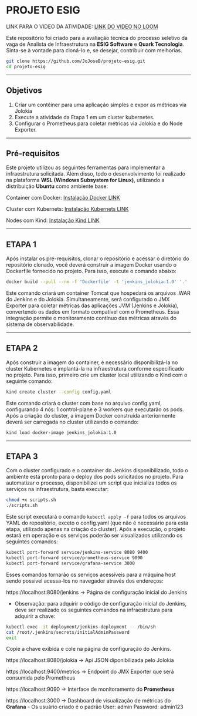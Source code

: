# PROJETO ESIG
LINK PARA O VIDEO DA ATIVIDADE: [LINK DO VIDEO NO LOOM](https://www.loom.com/share/8b4dbe08f8ba47a4a77101f079e03689?sid=8dc03012-2907-4735-9e69-631998520773)

Este repositório foi criado para a avaliação técnica do processo seletivo da vaga de Analista de Infraestrutura na **ESIG Software** e **Quark Tecnologia**. Sinta-se à vontade para cloná-lo e, se desejar, contribuir com melhorias.
```bash
git clone https://github.com/JoJoseB/projeto-esig.git
cd projeto-esig
```

---
## Objetivos
1. Criar um contêiner para uma aplicação simples e expor as métricas via 
Jolokia
2. Execute a atividade da Etapa 1 em um cluster kubernetes.
3. Configurar o Prometheus para coletar métricas via Jolokia e do Node 
Exporter.

---
## Pré-requisitos
Este projeto utilizou as seguintes ferramentas para implementar a infraestrutura solicitada. Além disso, todo o desenvolvimento foi realizado na plataforma **WSL (Windows Subsystem for Linux)**, utilizando a distribuição **Ubuntu** como ambiente base:

Container com Docker: [Instalação Docker LINK](https://docs.docker.com/engine/install/)

Cluster com Kubernets: [Instalação Kubernets LINK](https://kubernetes.io/releases/download/)

Nodes com Kind: [Instalação Kind LINK](https://kind.sigs.k8s.io/docs/user/quick-start/)

---
## ETAPA 1
Após instalar os pré-requisitos, clonar o repositório e acessar o diretório do repositório clonado, você deverá construir a imagem Docker usando o Dockerfile fornecido no projeto. Para isso, execute o comando abaixo:
```bash
docker build --pull --rm -f 'Dockerfile' -t 'jenkins_jolokia:1.0' '.'
```
Este comando criará um container Tomcat que hospedará os arquivos .WAR do Jenkins e do Jolokia. Simultaneamente, será configurado o JMX Exporter para coletar métricas das aplicações JVM (Jenkins e Jolokia), convertendo os dados em formato compatível com o Prometheus. Essa integração permite o monitoramento contínuo das métricas através do sistema de observabilidade.

---

## ETAPA 2
Após construir a imagem do container, é necessário disponibilizá-la no cluster Kubernetes e implantá-la na infraestrutura conforme especificado no projeto. Para isso, primeiro crie um cluster local utilizando o Kind com o seguinte comando:
```bash
kind create cluster --config config.yaml
```
Este comando criará o cluster com base no arquivo config.yaml, configurando 4 nós: 1 control-plane e 3 workers que executarão os pods. Após a criação do cluster, a imagem Docker construída anteriormente deverá ser carregada no cluster utilizando o comando:
```bash
kind load docker-image jenkins_jolokia:1.0 
```
---

## ETAPA 3
Com o cluster configurado e o container do Jenkins disponibilizado, todo o ambiente está pronto para o deploy dos pods solicitados no projeto. Para automatizar o processo, disponibilizei um script que inicializa todos os serviços na infraestrutura, basta executar:
```bash
chmod +x scripts.sh
./scripts.sh
```
Este script executará o comando ```kubectl apply -f``` para todos os arquivos YAML do repositório, exceto o config.yaml (que não é necessário para esta etapa, utilizado apenas na criação do cluster). Após a execução, o projeto estará em operação e os serviços poderão ser visualizados utilizando os seguintes comandos:
```bash
kubectl port-forward service/jenkins-service 8080 9400
kubectl port-forward service/prometheus-service 9090
kubectl port-forward service/grafana-service 3000
```
Esses comandos tornarão os serviços acessíveis para a máquina host sendo possível acessa-los no navegador através dos endereços:

https://localhost:8080/jenkins -> Página de configuração inicial do Jenkins

- Observação: para adquirir o código de configuração inicial do Jenkins, deve ser realizado os seguintes comandos na infraestrutura para adquirir a chave:
```bash
kubectl exec -it deployment/jenkins-deployment -- /bin/sh
cat /root/.jenkins/secrets/initialAdminPassword
exit
```
Copie a chave exibida e cole na página de configuração do Jenkins.

https://localhost:8080/jolokia -> Api JSON diponibilizada pelo Jolokia

https://localhost:9400/metrics -> Endpoint do JMX Exporter que será consumida pelo Prometheus

https://localhost:9090 -> Interface de monitoramento do **Prometheus**

https://localhost:3000 -> Dashboard de visualização de métricas do **Grafana** - Os usuário criado é o padrão User: admin Password: admin123